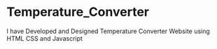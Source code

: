 # Temperature_Converter
I have Developed and Designed Temperature Converter Website using HTML CSS and Javascript
